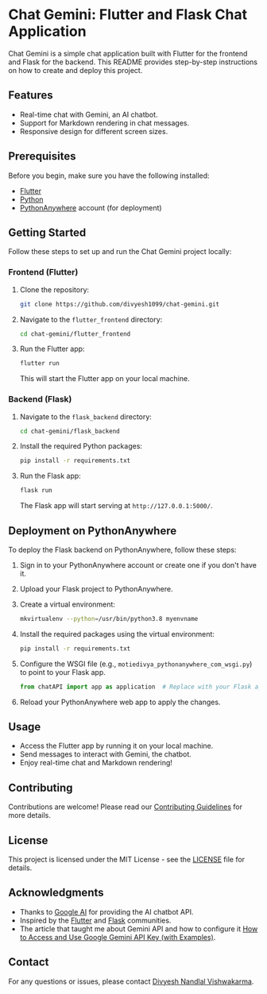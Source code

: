 # Chat Gemini: Flutter and Flask Chat Application

Chat Gemini is a simple chat application built with Flutter for the frontend and Flask for the backend. This README provides step-by-step instructions on how to create and deploy this project.

## Features

- Real-time chat with Gemini, an AI chatbot.
- Support for Markdown rendering in chat messages.
- Responsive design for different screen sizes.

## Prerequisites

Before you begin, make sure you have the following installed:

- [Flutter](https://flutter.dev/docs/get-started/install)
- [Python](https://www.python.org/downloads/)
- [PythonAnywhere](https://www.pythonanywhere.com/) account (for deployment)

## Getting Started

Follow these steps to set up and run the Chat Gemini project locally:

### Frontend (Flutter)

1. Clone the repository:

   ```bash
   git clone https://github.com/divyesh1099/chat-gemini.git
   ```

2. Navigate to the `flutter_frontend` directory:

   ```bash
   cd chat-gemini/flutter_frontend
   ```

3. Run the Flutter app:

   ```bash
   flutter run
   ```

   This will start the Flutter app on your local machine.

### Backend (Flask)

1. Navigate to the `flask_backend` directory:

   ```bash
   cd chat-gemini/flask_backend
   ```

2. Install the required Python packages:

   ```bash
   pip install -r requirements.txt
   ```

3. Run the Flask app:

   ```bash
   flask run
   ```

   The Flask app will start serving at `http://127.0.0.1:5000/`.

## Deployment on PythonAnywhere

To deploy the Flask backend on PythonAnywhere, follow these steps:

1. Sign in to your PythonAnywhere account or create one if you don't have it.

2. Upload your Flask project to PythonAnywhere.

3. Create a virtual environment:

   ```bash
   mkvirtualenv --python=/usr/bin/python3.8 myenvname
   ```

4. Install the required packages using the virtual environment:

   ```bash
   pip install -r requirements.txt
   ```

5. Configure the WSGI file (e.g., `motiedivya_pythonanywhere_com_wsgi.py`) to point to your Flask app.

   ```python
   from chatAPI import app as application  # Replace with your Flask app name
   ```

6. Reload your PythonAnywhere web app to apply the changes.

## Usage

- Access the Flutter app by running it on your local machine.
- Send messages to interact with Gemini, the chatbot.
- Enjoy real-time chat and Markdown rendering!

## Contributing

Contributions are welcome! Please read our [Contributing Guidelines](CONTRIBUTING.md) for more details.

## License

This project is licensed under the MIT License - see the [LICENSE](LICENSE) file for details.

## Acknowledgments

- Thanks to [Google AI](https://ai.google/) for providing the AI chatbot API.
- Inspired by the [Flutter](https://flutter.dev/) and [Flask](https://flask.palletsprojects.com/) communities.
- The article that taught me about Gemini API and how to configure it [How to Access and Use Google Gemini API Key (with Examples)](https://beebom.com/how-use-google-gemini-api-key/amp/). 

## Contact

For any questions or issues, please contact [Divyesh Nandlal Vishwakarma](https://github.com/divyesh1099).
